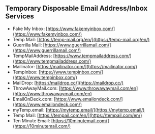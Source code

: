 ## Temporary Disposable Email Address/Inbox Services  
 * Fake My Inbox: [https://www.fakemyinbox.com/](https://www.fakemyinbox.com/)  
 * Temp Mail: [https://temp-mail.org/en/](https://temp-mail.org/en/)  
 * Guerrilla Mail: [https://www.guerrillamail.com/](https://www.guerrillamail.com/)  
 * TempMailAddress: [https://www.tempmailaddress.com/](https://www.tempmailaddress.com/)  
 * Mailinator: [https://mailinator.com/](https://mailinator.com/)  
 * TempInbox: [https://www.tempinbox.com/](https://www.tempinbox.com/)  
 * MailDrop: [https://maildrop.cc/](https://maildrop.cc/)  
 * ThrowAwayMail.com: [https://www.throwawaymail.com/en](https://www.throwawaymail.com/en)  
 * EmailOnDeck.com: [https://www.emailondeck.com/](https://www.emailondeck.com/)  
 * myTemp.email: [https://mytemp.email/](https://mytemp.email/)  
 * Temp Mail: [https://tempail.com/en/](https://tempail.com/en/)  
 * Ten Minute Email: [https://10minutemail.com/](https://10minutemail.com/)  

